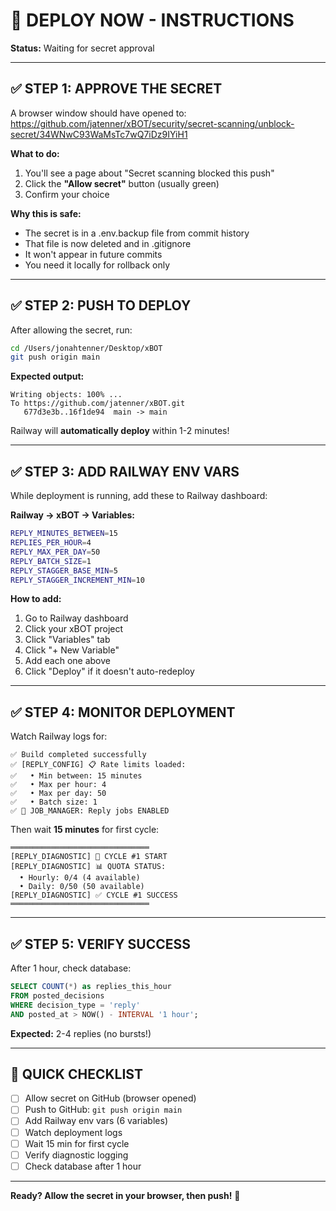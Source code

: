 # 🚀 DEPLOY NOW - INSTRUCTIONS

**Status:** Waiting for secret approval

---

## ✅ STEP 1: APPROVE THE SECRET

A browser window should have opened to:
https://github.com/jatenner/xBOT/security/secret-scanning/unblock-secret/34WNwC93WaMsTc7wQ7iDz9IYiH1

**What to do:**
1. You'll see a page about "Secret scanning blocked this push"
2. Click the **"Allow secret"** button (usually green)
3. Confirm your choice

**Why this is safe:**
- The secret is in a .env.backup file from commit history
- That file is now deleted and in .gitignore
- It won't appear in future commits
- You need it locally for rollback only

---

## ✅ STEP 2: PUSH TO DEPLOY

After allowing the secret, run:

```bash
cd /Users/jonahtenner/Desktop/xBOT
git push origin main
```

**Expected output:**
```
Writing objects: 100% ...
To https://github.com/jatenner/xBOT.git
   677d3e3b..16f1de94  main -> main
```

Railway will **automatically deploy** within 1-2 minutes!

---

## ✅ STEP 3: ADD RAILWAY ENV VARS

While deployment is running, add these to Railway dashboard:

**Railway → xBOT → Variables:**

```bash
REPLY_MINUTES_BETWEEN=15
REPLIES_PER_HOUR=4
REPLY_MAX_PER_DAY=50
REPLY_BATCH_SIZE=1
REPLY_STAGGER_BASE_MIN=5
REPLY_STAGGER_INCREMENT_MIN=10
```

**How to add:**
1. Go to Railway dashboard
2. Click your xBOT project
3. Click "Variables" tab
4. Click "+ New Variable"
5. Add each one above
6. Click "Deploy" if it doesn't auto-redeploy

---

## ✅ STEP 4: MONITOR DEPLOYMENT

Watch Railway logs for:

```
✅ Build completed successfully
✅ [REPLY_CONFIG] 📋 Rate limits loaded:
✅   • Min between: 15 minutes
✅   • Max per hour: 4
✅   • Max per day: 50
✅   • Batch size: 1
✅ 💬 JOB_MANAGER: Reply jobs ENABLED
```

Then wait **15 minutes** for first cycle:

```
═══════════════════════════════
[REPLY_DIAGNOSTIC] 🔄 CYCLE #1 START
[REPLY_DIAGNOSTIC] 📊 QUOTA STATUS:
  • Hourly: 0/4 (4 available)
  • Daily: 0/50 (50 available)
[REPLY_DIAGNOSTIC] ✅ CYCLE #1 SUCCESS
═══════════════════════════════
```

---

## ✅ STEP 5: VERIFY SUCCESS

After 1 hour, check database:

```sql
SELECT COUNT(*) as replies_this_hour
FROM posted_decisions
WHERE decision_type = 'reply'
AND posted_at > NOW() - INTERVAL '1 hour';
```

**Expected:** 2-4 replies (no bursts!)

---

## 🎯 QUICK CHECKLIST

- [ ] Allow secret on GitHub (browser opened)
- [ ] Push to GitHub: `git push origin main`
- [ ] Add Railway env vars (6 variables)
- [ ] Watch deployment logs
- [ ] Wait 15 min for first cycle
- [ ] Verify diagnostic logging
- [ ] Check database after 1 hour

---

**Ready? Allow the secret in your browser, then push!** 🚀
